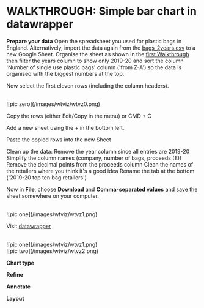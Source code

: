 # WALKTHROUGH: Simple bar chart in datawrapper

**Prepare your data**
Open the spreadsheet you used for plastic bags in England. Alternatively, import the data again from the [bags_2years.csv](https://drive.google.com/file/d/15vDqg-u6W4tHouC42uvhMOdy21oTl3ov/view?usp=sharing) to a new Google Sheet. Organise the sheet as shown in the [first Walkthrough](https://aodhanlutetiae.github.io/dj/sheets) then filter the years column to show only 2019-20 and sort the column 'Number of single use plastic bags' column ('from Z-A') so the data is organised with the biggest numbers at the top.

Now select the first eleven rows (including the column headers).

<br />
![pic zero](/images/wtviz/wtvz0.png)

Copy the rows (either Edit/Copy in the menu) or CMD + C

Add a new sheet using the + in the bottom left.

Paste the copied rows into the new Sheet

Clean up the data:
Remove the year column since all entries are 2019-20
Simplify the column names (company, number of bags, proceeds (£))
Remove the decimal points from the proceeds column
Clean the names of the retailers where you think it's a good idea
Rename the tab at the bottom ('2019-20 top ten bag retailers')

Now in **File**, choose **Download** and **Comma-separated values** and save the sheet somewhere on your computer.

<br />
![pic one](/images/wtviz/wtvz1.png)

Visit [datawrapper](https://app.datawrapper.de/chart/j6BRV/upload)

<br />
![pic one](/images/wtviz/wtvz1.png)


<br />
![pic two](/images/wtviz/wtvz2.png)

**Chart type**

**Refine**

**Annotate**

**Layout**
